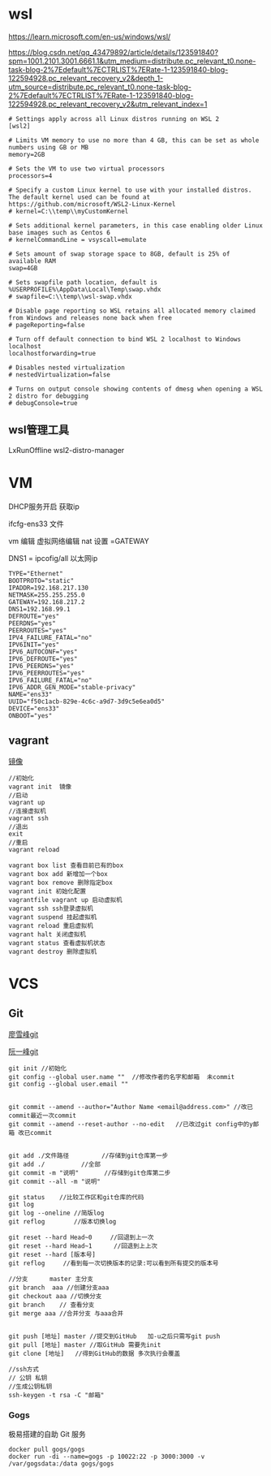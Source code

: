 # wsl

https://learn.microsoft.com/en-us/windows/wsl/



https://blog.csdn.net/qq_43479892/article/details/123591840?spm=1001.2101.3001.6661.1&utm_medium=distribute.pc_relevant_t0.none-task-blog-2%7Edefault%7ECTRLIST%7ERate-1-123591840-blog-122594928.pc_relevant_recovery_v2&depth_1-utm_source=distribute.pc_relevant_t0.none-task-blog-2%7Edefault%7ECTRLIST%7ERate-1-123591840-blog-122594928.pc_relevant_recovery_v2&utm_relevant_index=1

```shell
# Settings apply across all Linux distros running on WSL 2
[wsl2]
 
# Limits VM memory to use no more than 4 GB, this can be set as whole numbers using GB or MB
memory=2GB 
 
# Sets the VM to use two virtual processors
processors=4
 
# Specify a custom Linux kernel to use with your installed distros. The default kernel used can be found at https://github.com/microsoft/WSL2-Linux-Kernel
# kernel=C:\\temp\\myCustomKernel
 
# Sets additional kernel parameters, in this case enabling older Linux base images such as Centos 6
# kernelCommandLine = vsyscall=emulate
 
# Sets amount of swap storage space to 8GB, default is 25% of available RAM
swap=4GB
 
# Sets swapfile path location, default is %USERPROFILE%\AppData\Local\Temp\swap.vhdx
# swapfile=C:\\temp\\wsl-swap.vhdx
 
# Disable page reporting so WSL retains all allocated memory claimed from Windows and releases none back when free
# pageReporting=false
 
# Turn off default connection to bind WSL 2 localhost to Windows localhost
localhostforwarding=true
 
# Disables nested virtualization
# nestedVirtualization=false
 
# Turns on output console showing contents of dmesg when opening a WSL 2 distro for debugging
# debugConsole=true
```

## wsl管理工具
LxRunOffline
wsl2-distro-manager




# VM

DHCP服务开启 获取ip

ifcfg-ens33 文件

vm 编辑 虚拟网络编辑 nat 设置 =GATEWAY

DNS1 = ipcofig/all 以太网ip

```shell
TYPE="Ethernet"
BOOTPROTO="static"
IPADDR=192.168.217.130
NETMASK=255.255.255.0
GATEWAY=192.168.217.2
DNS1=192.168.99.1
DEFROUTE="yes"
PEERDNS="yes"
PEERROUTES="yes"
IPV4_FAILURE_FATAL="no"
IPV6INIT="yes"
IPV6_AUTOCONF="yes"
IPV6_DEFROUTE="yes"
IPV6_PEERDNS="yes"
IPV6_PEERROUTES="yes"
IPV6_FAILURE_FATAL="no"
IPV6_ADDR_GEN_MODE="stable-privacy"
NAME="ens33"
UUID="f50c1acb-829e-4c6c-a9d7-3d9c5e6ea0d5"
DEVICE="ens33"
ONBOOT="yes"
```

## vagrant

[镜像](https://app.vagrantup.com/boxes/search)

```shell
//初始化
vagrant init  镜像
//启动
vagrant up
//连接虚拟机
vagrant ssh
//退出
exit
//重启
vagrant reload

vagrant box list 查看目前已有的box 
vagrant box add 新增加一个box 
vagrant box remove 删除指定box 
vagrant init 初始化配置
vagrantfile vagrant up 启动虚拟机 
vagrant ssh ssh登录虚拟机 
vagrant suspend 挂起虚拟机 
vagrant reload 重启虚拟机 
vagrant halt 关闭虚拟机 
vagrant status 查看虚拟机状态 
vagrant destroy 删除虚拟机
```

# VCS

## Git

[廖雪峰git](https://www.liaoxuefeng.com/wiki/896043488029600/896067074338496)

[阮一峰git](http://www.ruanyifeng.com/blog/2014/06/git_remote.html)

```shell
git init //初始化
git config --global user.name ""  //修改作者的名字和邮箱  未commit
git config --global user.email ""


git commit --amend --author="Author Name <email@address.com>" //改已commit最近一次commit
git commit --amend --reset-author --no-edit   //已改过git config中的y邮箱 改已commit


git add ./文件路径         //存储到git仓库第一步
git add ./          //全部
git commit -m "说明"       //存储到git仓库第二步
git commit --all -m "说明"

git status    //比较工作区和git仓库的代码
git log
git log --oneline //简版log
git reflog        //版本切换log

git reset --hard Head~0     //回退到上一次
git reset --hard Head~1      //回退到上上次
git reset --hard [版本号]
git reflog     //看到每一次切换版本的记录:可以看到所有提交的版本号

//分支      master 主分支
git branch  aaa //创建分支aaa
git checkout aaa //切换分支
git branch    // 查看分支
git merge aaa //合并分支 与aaa合并


git push [地址] master //提交到GitHub   加-u之后只需写git push   
git pull [地址] master //取GitHub 需要先init
git clone [地址]   //得到GitHub的数据 多次执行会覆盖

//ssh方式
// 公钥 私钥
//生成公钥私钥
ssh-keygen -t rsa -C "邮箱"
```

### Gogs
极易搭建的自助 Git 服务
```shell
docker pull gogs/gogs
docker run -di --name=gogs -p 10022:22 -p 3000:3000 -v /var/gogsdata:/data gogs/gogs
```





